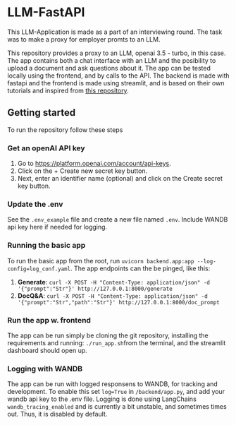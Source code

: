 # LLM-FastAPI

This LLM-Application is made as a part of an interviewing round. 
The task was to make a proxy for employer promts to an LLM. 

This repository provides a proxy to an LLM, openai 3.5 - turbo, in this case. 
The app contains both a chat interface with an LLM and the posibility to upload a document and ask questions about it. 
The app can be tested locally using the frontend, and by calls to the API. 
The backend is made with fastapi and the frontend is made using streamlit, and is based on their own tutorials
and inspired from [this repository](https://github.com/streamlit/llm-examples/blob/main/Chatbot.py).

## Getting started 
To run the repository follow these steps
### Get an openAI API key 
1. Go to https://platform.openai.com/account/api-keys.
2. Click on the + Create new secret key button.
3. Next, enter an identifier name (optional) and click on the Create secret key button.

### Update the .env 
See the `.env_example` file and create a new file named `.env`. Include WANDB api key here if needed for logging.

### Running the basic app
To run the basic app from the root, run `uvicorn backend.app:app --log-config=log_conf.yaml`.
The app endpoints can the be pinged, like this:
1. **Generate**: `curl -X POST -H "Content-Type: application/json" -d '{"prompt":"Str"}' http://127.0.0.1:8000/generate`
2. **DocQ&A**: `curl -X POST -H "Content-Type: application/json" -d '{"prompt":"Str","path":"Str"}' http://127.0.0.1:8000/doc_prompt`


### Run the app w. frontend

The app can be run simply be cloning the git repository, installing the requirements 
and running: `./run_app.sh`from the terminal, and the streamlit dashboard should open up.

### Logging with WANDB
The app can be run with logged responsens to WANDB, for tracking and development.
To enable this set `log=True` in `/backend/app.py`, and add your wandb api key to the .env file. 
Logging is done using LangChains `wandb_tracing_enabled` and is currently a bit unstable, and sometimes times out.
Thus, it is disabled by default. 
